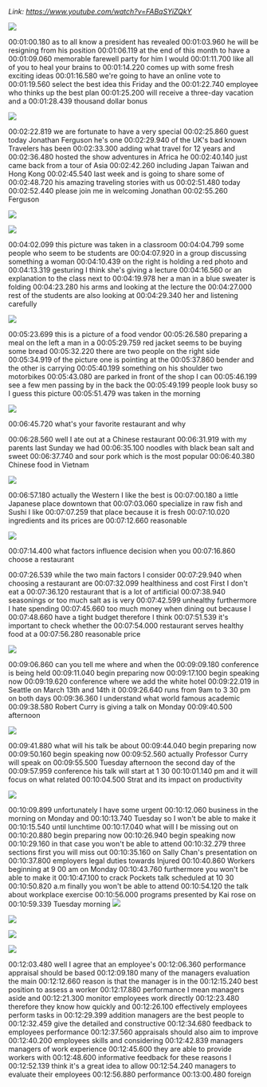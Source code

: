 _Link: https://www.youtube.com/watch?v=FABqSYiZQkY_

![](./Images/mock-test-4-1.png)

00:01:00.180 as to all know a president has revealed
00:01:03.960 he will be resigning from his position
00:01:06.119 at the end of this month to have a
00:01:09.060 memorable farewell party for him I would
00:01:11.700 like all of you to heal your brains to
00:01:14.220 comes up with some fresh exciting ideas
00:01:16.580 we're going to have an online vote to
00:01:19.560 select the best idea this Friday and the
00:01:22.740 employee who thinks up the best plan
00:01:25.200 will receive a three-day vacation and a
00:01:28.439 thousand dollar bonus

![](./Images/mock-test-4-2.png)

00:02:22.819 we are fortunate to have a very special
00:02:25.860 guest today Jonathan Ferguson he's one
00:02:29.940 of the UK's bad known Travelers has been
00:02:33.300 adding what travel for 12 years and
00:02:36.480 hosted the show adventures in Africa he
00:02:40.140 just came back from a tour of Asia
00:02:42.260 including Japan Taiwan and Hong Kong
00:02:45.540 last week and is going to share some of
00:02:48.720 his amazing traveling stories with us
00:02:51.480 today
00:02:52.440 please join me in welcoming Jonathan
00:02:55.260 Ferguson

![](./Images/mock-test-4-3.png)

![](./Images/mock-test-4-4.png)

00:04:02.099 this picture was taken in a classroom
00:04:04.799 some people who seem to be students are
00:04:07.920 in a group discussing something a woman
00:04:10.439 on the right is holding a red photo and
00:04:13.319 gesturing I think she's giving a lecture
00:04:16.560 or an explanation to the class next to
00:04:19.978 her a man in a blue sweater is folding
00:04:23.280 his arms and looking at the lecture the
00:04:27.000 rest of the students are also looking at
00:04:29.340 her and listening carefully

![](./Images/mock-test-4-5.png)

00:05:23.699 this is a picture of a food vendor
00:05:26.580 preparing a meal on the left a man in a
00:05:29.759 red jacket seems to be buying some bread
00:05:32.220 there are two people on the right side
00:05:34.919 of the picture one is pointing at the
00:05:37.860 bender and the other is carrying
00:05:40.199 something on his shoulder two motorbikes
00:05:43.080 are parked in front of the shop I can
00:05:46.199 see a few men passing by in the back the
00:05:49.199 people look busy so I guess this picture
00:05:51.479 was taken in the morning

![](./Images/mock-test-4-6.png)

00:06:45.720 what's your favorite restaurant and why

00:06:28.560 well I ate out at a Chinese restaurant
00:06:31.919 with my parents last Sunday we had
00:06:35.100 noodles with black bean salt and sweet
00:06:37.740 and sour pork which is the most popular
00:06:40.380 Chinese food in Vietnam

![](./Images/mock-test-4-7.png)

00:06:57.180 actually the Western I like the best is
00:07:00.180 a little Japanese place downtown that
00:07:03.060 specialize in raw fish and Sushi I like
00:07:07.259 that place because it is fresh
00:07:10.020 ingredients and its prices are
00:07:12.660 reasonable

![](./Images/mock-test-4-8.png)

00:07:14.400 what factors influence decision when you
00:07:16.860 choose a restaurant

00:07:26.539 while the two main factors I consider
00:07:29.940 when choosing a restaurant are
00:07:32.099 healthiness and cost First I don't eat a
00:07:36.120 restaurant that is a lot of artificial
00:07:38.940 seasonings or too much salt as is very
00:07:42.599 unhealthy furthermore I hate spending
00:07:45.660 too much money when dining out because I
00:07:48.660 have a tight budget therefore I think
00:07:51.539 it's important to check whether the
00:07:54.000 restaurant serves healthy food at a
00:07:56.280 reasonable price

![](./Images/mock-test-4-9.png)

00:09:06.860 can you tell me where and when the
00:09:09.180 conference is being held
00:09:11.040 begin preparing now
00:09:17.100 begin speaking now
00:09:19.620 conference where we add the white hotel
00:09:22.019 in Seattle on March 13th and 14th it
00:09:26.640 runs from 9am to 3 30 pm on both days
00:09:36.360 I understand what world famous academic
00:09:38.580 Robert Curry is giving a talk on Monday
00:09:40.500 afternoon

![](./Images/mock-test-4-10.png)

00:09:41.880 what will his talk be about
00:09:44.040 begin preparing now
00:09:50.160 begin speaking now
00:09:52.560 actually Professor Curry will speak on
00:09:55.500 Tuesday afternoon the second day of the
00:09:57.959 conference his talk will start at 1 30
00:10:01.140 pm and it will focus on what related
00:10:04.500 Strat and its impact on productivity

![](./Images/mock-test-4-11.png)

00:10:09.899 unfortunately I have some urgent
00:10:12.060 business in the morning on Monday and
00:10:13.740 Tuesday so I won't be able to make it
00:10:15.540 until lunchtime
00:10:17.040 what will I be missing out on
00:10:20.880 begin preparing now
00:10:26.940 begin speaking now
00:10:29.160 in that case you won't be able to attend
00:10:32.279 three sections first you will miss out
00:10:35.160 on Sally Chan's presentation on
00:10:37.800 employers legal duties towards Injured
00:10:40.860 Workers beginning at 9 00 am on Monday
00:10:43.760 furthermore you won't be able to make it
00:10:47.100 to crack Pockets talk scheduled at 10 30
00:10:50.820 a.m finally you won't be able to attend
00:10:54.120 the talk about workplace exercise
00:10:56.000 programs presented by Kai rose on
00:10:59.339 Tuesday morning
![](./Images/mock-test-4-12.png)

![](./Images/mock-test-4-13.png)

![](./Images/mock-test-4-14.png)

![](./Images/mock-test-4-15.png)

00:12:03.480 well I agree that an employee's
00:12:06.360 performance appraisal should be based
00:12:09.180 many of the managers evaluation the main
00:12:12.660 reason is that the manager is in the
00:12:15.240 best position to assess a worker
00:12:17.880 performance I mean managers aside and
00:12:21.300 monitor employees work directly
00:12:23.480 therefore they know how quickly and
00:12:26.100 effectively employees perform tasks in
00:12:29.399 addition managers are the best people to
00:12:32.459 give the detailed and constructive
00:12:34.680 feedback to employees performance
00:12:37.560 appraisals should also aim to improve
00:12:40.200 employees skills and considering
00:12:42.839 managers managers of work experience
00:12:45.600 they are able to provide workers with
00:12:48.600 informative feedback for these reasons I
00:12:52.139 think it's a great idea to allow
00:12:54.240 managers to evaluate their employees
00:12:56.880 performance
00:13:00.480 foreign

